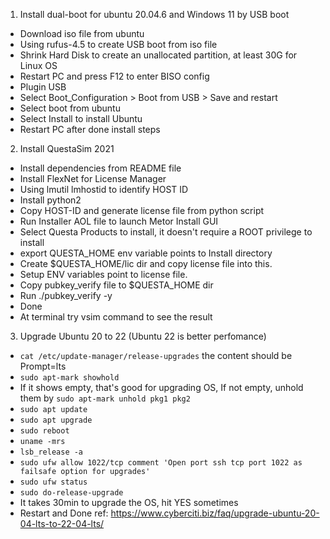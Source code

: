 1. Install dual-boot for ubuntu 20.04.6 and Windows 11 by USB boot
- Download iso file from ubuntu
- Using rufus-4.5 to create USB boot from iso file
- Shrink Hard Disk to create an unallocated partition, at least 30G for Linux OS
- Restart PC and press F12 to enter BISO config
- Plugin USB
- Select Boot_Configuration > Boot from USB > Save and restart
- Select boot from ubuntu
- Select Install to install Ubuntu
- Restart PC after done install steps
2. Install QuestaSim 2021
- Install dependencies from README file
- Install FlexNet for License Manager
- Using lmutil lmhostid to identify HOST ID
- Install python2
- Copy HOST-ID and generate license file from python script
- Run Installer AOL file to launch Metor Install GUI
- Select Questa Products to install, it doesn't require a ROOT privilege to install
- export QUESTA_HOME env variable points to Install directory
- Create $QUESTA_HOME/lic dir and copy license file into this.
- Setup ENV variables point to license file.
- Copy pubkey_verify file to $QUESTA_HOME dir
- Run ./pubkey_verify -y 
- Done
- At terminal try vsim command to see the result
3. Upgrade Ubuntu 20 to 22 (Ubuntu 22 is better perfomance)
- ```cat /etc/update-manager/release-upgrades``` the content should be Prompt=lts
- ```sudo apt-mark showhold```
- If it shows empty, that's good for upgrading OS, If not empty, unhold them by ```sudo apt-mark unhold pkg1 pkg2```
- ```sudo apt update```
- ```sudo apt upgrade```
- ```sudo reboot```
- ```uname -mrs```
- ```lsb_release -a```
- ```sudo ufw allow 1022/tcp comment 'Open port ssh tcp port 1022 as failsafe option for upgrades'```
- ```sudo ufw status```
- ```sudo do-release-upgrade```
- It takes 30min to upgrade the OS, hit YES sometimes
- Restart and Done
ref: https://www.cyberciti.biz/faq/upgrade-ubuntu-20-04-lts-to-22-04-lts/
